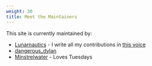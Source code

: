 ```yaml
---
weight: 30
title: Meet the Maintainers
---
```


This site is currently maintained by:

- [Lunarnautics](https://www.reddit.com/user/TheLunarnautics) - I write all my contributions in [this voice](https://www.youtube.com/watch?v=J_7pEVPvuug)
- [dangerous_dylan](https://www.reddit.com/user/dangerous_dylan/)
- [Minstrelwater](https://www.reddit.com/user/minstrelwater) - Loves Tuesdays